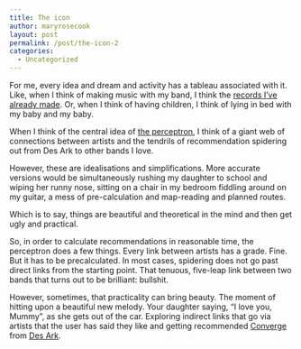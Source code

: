 ```yaml
---
title: The icon
author: maryrosecook
layout: post
permalink: /post/the-icon-2
categories:
  - Uncategorized
---
```

For me, every idea and dream and activity has a tableau associated with it. Like, when I think of making music with my band, I think the [records I&#8217;ve already made][1]. Or, when I think of having children, I think of lying in bed with my baby and my baby.

When I think of the central idea of [the perceptron][2], I think of a giant web of connections between artists and the tendrils of recommendation spidering out from Des Ark to other bands I love.

However, these are idealisations and simplifications. More accurate versions would be simultaneously rushing my daughter to school and wiping her runny nose, sitting on a chair in my bedroom fiddling around on my guitar, a mess of pre-calculation and map-reading and planned routes.

Which is to say, things are beautiful and theoretical in the mind and then get ugly and practical.

So, in order to calculate recommendations in reasonable time, the perceptron does a few things. Every link between artists has a grade. Fine. But it has to be precalculated. In most cases, spidering does not go past direct links from the starting point. That tenuous, five-leap link between two bands that turns out to be brilliant: bullshit.

However, sometimes, that practicality can bring beauty. The moment of hitting upon a beautiful new melody. Your daughter saying, &#8220;I love you, Mummy&#8221;, as she gets out of the car. Exploring indirect links that go via artists that the user has said they like and getting recommended [Converge][3] from [Des Ark][4].

 [1]: http://werenotthecoolkids.com/music/index.php
 [2]: http://theperceptron.com
 [3]: http://theperceptron.com/recommendation/artist/converge1
 [4]: http://theperceptron.com/recommendation/artist/des+ark